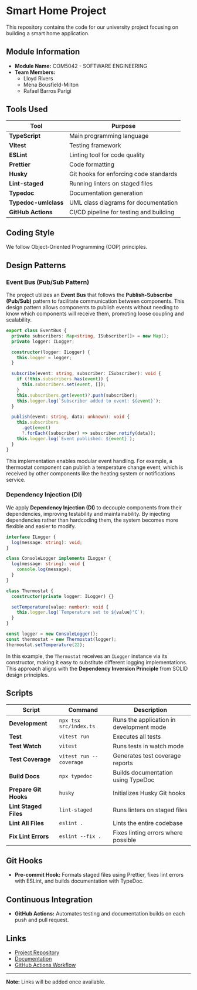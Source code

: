 # Smart Home Project

This repository contains the code for our university project focusing on building a smart home application.

## Module Information

- **Module Name:** COM5042 - SOFTWARE ENGINEERING
- **Team Members:**
  - Lloyd Rivers
  - Mena Bousfield-Milton
  - Rafael Barros Parigi

## Tools Used

| Tool                 | Purpose                                 |
| -------------------- | --------------------------------------- |
| **TypeScript**       | Main programming language               |
| **Vitest**           | Testing framework                       |
| **ESLint**           | Linting tool for code quality           |
| **Prettier**         | Code formatting                         |
| **Husky**            | Git hooks for enforcing code standards  |
| **Lint-staged**      | Running linters on staged files         |
| **Typedoc**          | Documentation generation                |
| **Typedoc-umlclass** | UML class diagrams for documentation    |
| **GitHub Actions**   | CI/CD pipeline for testing and building |

## Coding Style

We follow Object-Oriented Programming (OOP) principles.

## Design Patterns

### Event Bus (Pub/Sub Pattern)

The project utilizes an **Event Bus** that follows the **Publish-Subscribe (Pub/Sub)** pattern to facilitate communication between components. This design pattern allows components to publish events without needing to know which components will receive them, promoting loose coupling and scalability.

```typescript
export class EventBus {
  private subscribers: Map<string, ISubscriber[]> = new Map();
  private logger: ILogger;

  constructor(logger: ILogger) {
    this.logger = logger;
  }

  subscribe(event: string, subscriber: ISubscriber): void {
    if (!this.subscribers.has(event)) {
      this.subscribers.set(event, []);
    }
    this.subscribers.get(event)?.push(subscriber);
    this.logger.log(`Subscriber added to event: ${event}`);
  }

  publish(event: string, data: unknown): void {
    this.subscribers
      .get(event)
      ?.forEach((subscriber) => subscriber.notify(data));
    this.logger.log(`Event published: ${event}`);
  }
}
```

This implementation enables modular event handling. For example, a thermostat component can publish a temperature change event, which is received by other components like the heating system or notifications service.

### Dependency Injection (DI)

We apply **Dependency Injection (DI)** to decouple components from their dependencies, improving testability and maintainability. By injecting dependencies rather than hardcoding them, the system becomes more flexible and easier to modify.

```typescript
interface ILogger {
  log(message: string): void;
}

class ConsoleLogger implements ILogger {
  log(message: string): void {
    console.log(message);
  }
}

class Thermostat {
  constructor(private logger: ILogger) {}

  setTemperature(value: number): void {
    this.logger.log(`Temperature set to ${value}°C`);
  }
}

const logger = new ConsoleLogger();
const thermostat = new Thermostat(logger);
thermostat.setTemperature(22);
```

In this example, the `Thermostat` receives an `ILogger` instance via its constructor, making it easy to substitute different logging implementations. This approach aligns with the **Dependency Inversion Principle** from SOLID design principles.

## Scripts

| Script                | Command                 | Description                              |
| --------------------- | ----------------------- | ---------------------------------------- |
| **Development**       | `npx tsx src/index.ts`  | Runs the application in development mode |
| **Test**              | `vitest run`            | Executes all tests                       |
| **Test Watch**        | `vitest`                | Runs tests in watch mode                 |
| **Test Coverage**     | `vitest run --coverage` | Generates test coverage reports          |
| **Build Docs**        | `npx typedoc`           | Builds documentation using TypeDoc       |
| **Prepare Git Hooks** | `husky`                 | Initializes Husky Git hooks              |
| **Lint Staged Files** | `lint-staged`           | Runs linters on staged files             |
| **Lint All Files**    | `eslint .`              | Lints the entire codebase                |
| **Fix Lint Errors**   | `eslint --fix .`        | Fixes linting errors where possible      |

## Git Hooks

- **Pre-commit Hook:** Formats staged files using Prettier, fixes lint errors with ESLint, and builds documentation with TypeDoc.

## Continuous Integration

- **GitHub Actions:** Automates testing and documentation builds on each push and pull request.

## Links

- [Project Repository](#)
- [Documentation](#)
- [GitHub Actions Workflow](#)

---

**Note:** Links will be added once available.
